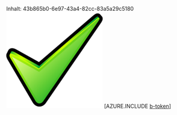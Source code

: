 Inhalt: 43b865b0-6e97-43a4-82cc-83a5a29c5180![Bild](31e8c393-de99-4bf7-add4-7a13929ee262.png)
[AZURE.INCLUDE [b-token](dc4d58c5-06b8-48c0-9294-58893fd079a5.md)]

